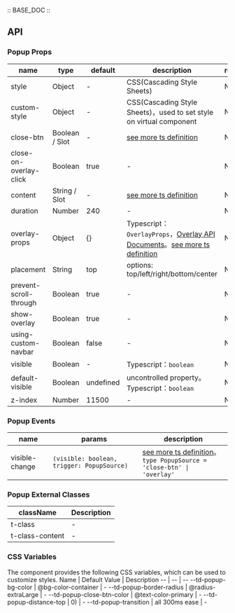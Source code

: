 :: BASE_DOC ::

## API

### Popup Props

name | type | default | description | required
-- | -- | -- | -- | --
style | Object | - | CSS(Cascading Style Sheets) | N
custom-style | Object | - | CSS(Cascading Style Sheets)，used to set style on virtual component | N
close-btn | Boolean / Slot | - | [see more ts definition](https://github.com/Tencent/tdesign-miniprogram/blob/develop/packages/components/common/common.ts) | N
close-on-overlay-click | Boolean | true | \- | N
content | String / Slot | - | [see more ts definition](https://github.com/Tencent/tdesign-miniprogram/blob/develop/packages/components/common/common.ts) | N
duration | Number | 240 | \- | N
overlay-props | Object | {} | Typescript：`OverlayProps`，[Overlay API Documents](./overlay?tab=api)。[see more ts definition](https://github.com/Tencent/tdesign-miniprogram/tree/develop/packages/components/popup/type.ts) | N
placement | String | top | options: top/left/right/bottom/center | N
prevent-scroll-through | Boolean | true | \- | N
show-overlay | Boolean | true | \- | N
using-custom-navbar | Boolean | false | \- | N
visible | Boolean | - | Typescript：`boolean` | N
default-visible | Boolean | undefined | uncontrolled property。Typescript：`boolean` | N
z-index | Number | 11500 | \- | N

### Popup Events

name | params | description
-- | -- | --
visible-change | `(visible: boolean, trigger: PopupSource) ` | [see more ts definition](https://github.com/Tencent/tdesign-miniprogram/tree/develop/packages/components/popup/type.ts)。<br/>`type PopupSource = 'close-btn' \| 'overlay'`<br/>

### Popup External Classes

className | Description
-- | --
t-class | \-
t-class-content | \-

### CSS Variables

The component provides the following CSS variables, which can be used to customize styles.
Name | Default Value | Description 
-- | -- | --
--td-popup-bg-color | @bg-color-container | - 
--td-popup-border-radius | @radius-extraLarge | - 
--td-popup-close-btn-color | @text-color-primary | - 
--td-popup-distance-top | 0) | - 
--td-popup-transition | all 300ms ease | -